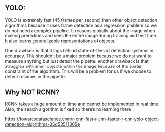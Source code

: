 ## YOLO:
YOLO is extremely fast (45 frames per second) than other object detection algorithms because it uses frame detection as a regression problem so we do not need a complex pipeline. It reasons globally about the image when making predictions and sees the entire image during training and test time. It also learns generalizable representations of objects. 

One drawback is that it lags behind state-of-the-art detection systems in accuracy. This shouldn’t be a major problem because we do not want to measure anything but just detect the pipette. Another drawback is that struggles with small objects within the image because of the spatial constraint of the algorithm. This will be a problem for us if we choose to detect residues in the pipette.  

## Why NOT RCNN? 
RCNN takes a huge amount of time and cannot be implemented in real time. Also, the search algorithm is fixed so there’s no learning there 

https://towardsdatascience.com/r-cnn-fast-r-cnn-faster-r-cnn-yolo-object-detection-algorithms-36d53571365e 
